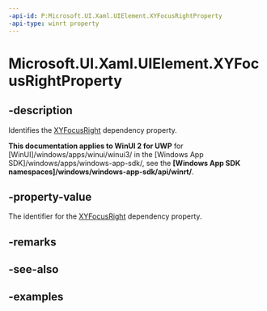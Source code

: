 ```yaml
---
-api-id: P:Microsoft.UI.Xaml.UIElement.XYFocusRightProperty
-api-type: winrt property
---
```


# Microsoft.UI.Xaml.UIElement.XYFocusRightProperty

<!--
public static Microsoft.UI.Xaml.DependencyProperty XYFocusRightProperty { get; }
-->

## -description

Identifies the [XYFocusRight](uielement_xyfocusright.md) dependency property.

**This documentation applies to WinUI 2 for UWP** for [WinUI]/windows/apps/winui/winui3/ in the [Windows App SDK]/windows/apps/windows-app-sdk/, see the **[Windows App SDK namespaces]/windows/windows-app-sdk/api/winrt/**.

## -property-value

The identifier for the [XYFocusRight](uielement_xyfocusright.md) dependency property.

## -remarks

## -see-also

## -examples
